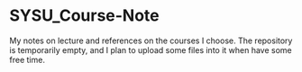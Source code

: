 # SYSU_Course-Note
My notes on lecture and references on the courses I choose. 
The repository is temporarily empty, and I plan to upload some files into it when have some free time.
